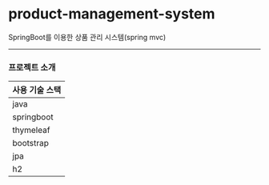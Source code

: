 # product-management-system

SpringBoot를 이용한 상품 관리 시스템(spring mvc)

---------------------------
### 프로젝트 소개


**사용 기술 스택**|               
---|
java|
springboot|
thymeleaf|
bootstrap|
jpa|
h2|
